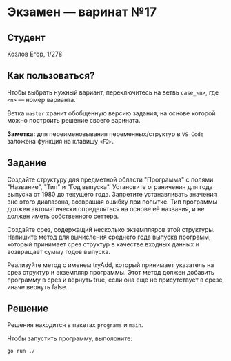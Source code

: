 # Экзамен &mdash; варинат №17
## Студент
Козлов Егор, 1/278

## Как пользоваться?
Чтобы выбрать нужный вариант, переключитесь на ветвь `case_<n>`, где `<n>` &mdash; номер варианта. 

Ветка `master` хранит обобщенную версию задания, на основе которой можно построить решение своего варината.

**Заметка:** для переименовывания переменных/структур в `VS Code` заложена функция на клавишу `<F2>`.

## Задание

Создайте структуру для предметной области "Программа" с полями "Название", "Тип" и "Год выпуска". Установите ограничения для года выпуска от 1980 до текущего года. Запретите устанавливать значения вне этого диапазона, возвращая ошибку при попытке. Тип программы должен автоматически определяться на основе её названия, и не должен иметь собственного сеттера.

Создайте срез, содержащий несколько экземпляров этой структуры. Напишите метод для вычисления среднего года выпуска программ, который принимает срез структур в качестве входных данных и возвращает сумму годов выпуска.

Реализуйте метод с именем tryAdd, который принимает указатель на срез структур и экземпляр программы. Этот метод должен добавить программу в срез и вернуть true, если она еще не присутствует в срезе, иначе вернуть false.

## Решение
Решения находится в пакетах `programs` и `main`.

Чтобы запустить программу, выполоните:
```sh
go run ./
```
